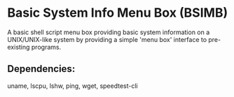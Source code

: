 # Basic System Info Menu Box (BSIMB)
A basic shell script menu box providing basic system information on a UNIX/UNIX-like system by providing a simple 'menu box' interface to pre-existing programs.

## Dependencies:
uname, lscpu, lshw, ping, wget, speedtest-cli
